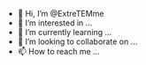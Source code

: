 - 👋 Hi, I’m @ExtreTEMme
- 👀 I’m interested in ...
- 🌱 I’m currently learning ...
- 💞️ I’m looking to collaborate on ...
- 📫 How to reach me ...

<!---
ExtreTEMme/ExtreTEMme is a ✨ special ✨ repository because its `README.md` (this file) appears on your GitHub profile.
You can click the Preview link to take a look at your changes.
--->
